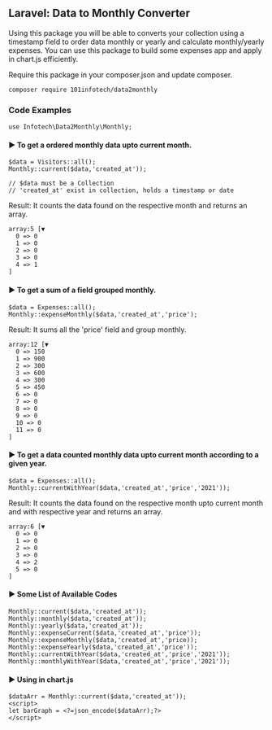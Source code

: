 ## Laravel: Data to Monthly Converter
Using this package you will be able to converts your collection using a timestamp field to order data monthly or yearly and calculate monthly/yearly expenses.
You can use this package to build some expenses app and apply in chart.js efficiently.

Require this package in your composer.json and update composer.

```
composer require 101infotech/data2monthly
```

### Code Examples
```
use Infotech\Data2Monthly\Monthly;
```
#### ▶ To get a ordered monthly data upto current month.
```
$data = Visitors::all();
Monthly::current($data,'created_at'));

// $data must be a Collection
// 'created_at' exist in collection, holds a timestamp or date
```
Result:
It counts the data found on the respective month and returns an array.
```
array:5 [▼
  0 => 0
  1 => 0
  2 => 0
  3 => 0
  4 => 1
]
```
#### ▶ To get a sum of a field grouped monthly.
```
$data = Expenses::all();
Monthly::expenseMonthly($data,'created_at','price');
```
Result:
It sums all the 'price' field and group monthly.
```
array:12 [▼
  0 => 150
  1 => 900
  2 => 300
  3 => 600
  4 => 300
  5 => 450
  6 => 0
  7 => 0
  8 => 0
  9 => 0
  10 => 0
  11 => 0
]
```
#### ▶ To get a data counted monthly data upto current month according to a given year.
```
$data = Expenses::all();
Monthly::currentWithYear($data,'created_at','price','2021'));
```
Result:
It counts the data found on the respective month upto current month and with respective year and returns an array.
```
array:6 [▼
  0 => 0
  1 => 0
  2 => 0
  3 => 0
  4 => 2
  5 => 0
]
```

#### ▶ Some List of Available Codes
```
Monthly::current($data,'created_at'));
Monthly::monthly($data,'created_at'));
Monthly::yearly($data,'created_at'));
Monthly::expenseCurrent($data,'created_at','price'));
Monthly::expenseMonthly($data,'created_at','price));
Monthly::expenseYearly($data,'created_at','price'));
Monthly::currentWithYear($data,'created_at','price','2021'));
Monthly::monthlyWithYear($data,'created_at','price','2021'));
```

#### ▶ Using in chart.js

```
$dataArr = Monthly::current($data,'created_at'));
<script>
let barGraph = <?=json_encode($dataArr);?>
</script>
```